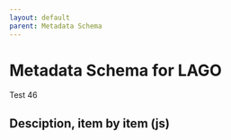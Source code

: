 ```yaml
---
layout: default
parent: Metadata Schema
---
```


# Metadata Schema for LAGO

Test 46

## Desciption, item by item (js) 

<script src="https://code.jquery.com/jquery-3.2.1.min.js"></script>
<script>
$().ready(function(){
    $.getJSON( "/DMP/schema/lagoSchema.jsonld", function( data ) {
	        $('#text').append(data["@graph"][3]["@id"]); 
        	var graphelements = data["@graph"];
		for (i=0; i<=graphelements.length-1; i++) {
		    	var id=data["@graph"][i]["@id"];
			$('#text').append(<li>id</li>);
		}		

    });
});
</script>
 
<div id="text"></div>




